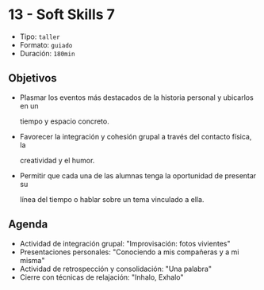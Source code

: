 # 13 - Soft Skills 7

* Tipo: `taller`
* Formato: `guiado`
* Duración: `180min`

## Objetivos

* Plasmar los eventos más destacados de la historia personal y ubicarlos en un

  tiempo y espacio concreto.

* Favorecer la integración y cohesión grupal a través del contacto física, la

  creatividad y el humor.

* Permitir que cada una de las alumnas tenga la oportunidad de presentar su

  línea del tiempo o hablar sobre un tema vinculado a ella.

## Agenda

* Actividad de integración grupal: "Improvisación: fotos vivientes"
* Presentaciones personales: "Conociendo a mis compañeras y a mi misma"
* Actividad de retrospección y consolidación: "Una palabra"
* Cierre con técnicas de relajación: "Inhalo, Exhalo"

